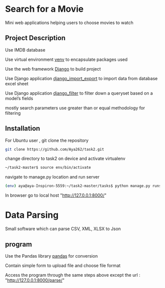 # Search for a Movie

Mini web applications helping users to choose movies to watch

## Project Description
Use IMDB database 

Use virtual environment [venv](https://docs.python.org/3/library/venv.html) to encapsulate packages used

Use the web framework [Django](https://www.djangoproject.com/) to build project

Use Django application [django_import_export](https://django-import-export.readthedocs.io/en/latest/) to import data from database excel sheet 

Use Django application [django_filter](https://django-filter.readthedocs.io/en/stable/) to filter down a queryset based on a model’s fields

mostly search parameters use greater than or equal methodology for filtering


## Installation

For Ubuntu user , git clone the repository

```bash
git clone https://github.com/Aya262/task2.git
```
change directory to task2 on device 
and activate virtualenv

```bash
~/task2-master$ source env/bin/activate
```
navigate to manage.py location and run server
```bash
(env) aya@aya-Inspiron-5559:~/task2-master/tasks$ python manage.py runserver
```
In browser go to local host "http://127.0.0.1:8000/"



# Data Parsing

Small software which can parse CSV, XML,
XLSX to Json

## program

Use the Pandas library [pandas](https://pandas.pydata.org/) for conversion

Contain simple form to upload file and choose file format 

Access the program through the same steps above except the url : "http://127.0.0.1:8000/parse/"
